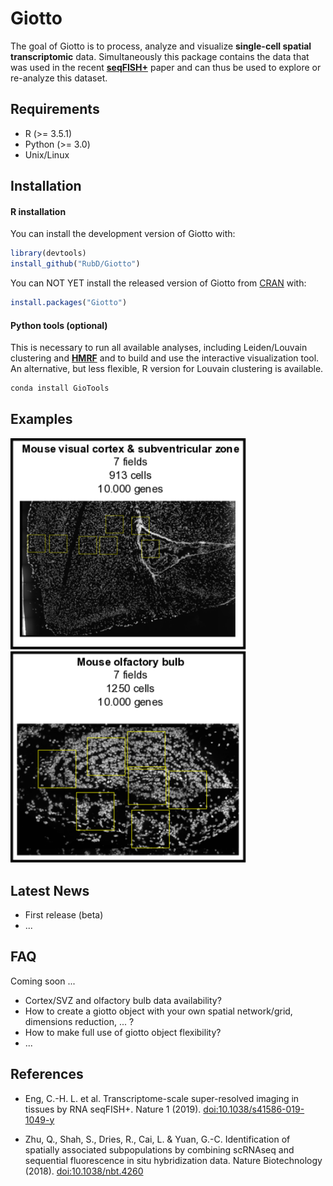 
<!-- README.md is generated from README.Rmd. Please edit that file -->
Giotto
======

<!-- badges: start -->
<!-- badges: end -->
The goal of Giotto is to process, analyze and visualize **single-cell spatial transcriptomic** data. Simultaneously this package contains the data that was used in the recent [**seqFISH+**](https://www.nature.com/articles/s41586-019-1049-y) paper and can thus be used to explore or re-analyze this dataset.

Requirements
------------

-   R (&gt;= 3.5.1)
-   Python (&gt;= 3.0)
-   Unix/Linux

Installation
------------

#### R installation

You can install the development version of Giotto with:

``` r
library(devtools)
install_github("RubD/Giotto")
```

You can NOT YET install the released version of Giotto from [CRAN](https://CRAN.R-project.org) with:

``` r
install.packages("Giotto")
```

#### Python tools (optional)

This is necessary to run all available analyses, including Leiden/Louvain clustering and [**HMRF**](http://www.nature.com/articles/nbt.4260) and to build and use the interactive visualization tool. An alternative, but less flexible, R version for Louvain clustering is available.

``` python
conda install GioTools
```

Examples
--------

[<img src="./inst/images/cortex_image_summary.png" alt="Cortex" width="377" />](./inst/examples/mouse_cortex_svz/mouse_cortex_example.md) [<img src="./inst/images/OB_image_summary.png" alt="OB" width="377" />](./inst/examples/mouse_olfactory_bulb/mouse_olfactory_bulb_example.md)

Latest News
-----------

-   First release (beta)
-   ...

FAQ
---

Coming soon ...

-   Cortex/SVZ and olfactory bulb data availability?
-   How to create a giotto object with your own spatial network/grid, dimensions reduction, ... ?
-   How to make full use of giotto object flexibility?
-   ...

References
----------

-   Eng, C.-H. L. et al. Transcriptome-scale super-resolved imaging in tissues by RNA seqFISH+. Nature 1 (2019). <doi:10.1038/s41586-019-1049-y>

-   Zhu, Q., Shah, S., Dries, R., Cai, L. & Yuan, G.-C. Identification of spatially associated subpopulations by combining scRNAseq and sequential fluorescence in situ hybridization data. Nature Biotechnology (2018). <doi:10.1038/nbt.4260>
